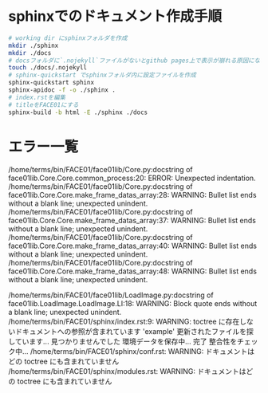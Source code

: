 # sphinxでのドキュメント作成手順
```bash
# working dir にsphinxフォルダを作成
mkdir ./sphinx
mkdir ./docs
# docsフォルダに`.nojekyll`ファイルがないとgithub pages上で表示が崩れる原因になる
touch ./docs/.nojekyll
# sphinx-quickstart でsphinxフォルダ内に設定ファイルを作成
sphinx-quickstart sphinx
sphinx-apidoc -f -o ./sphinx .
# index.rstを編集
# titleをFACE01にする
sphinx-build -b html -E ./sphinx ./docs
```

# エラー一覧
/home/terms/bin/FACE01/face01lib/Core.py:docstring of face01lib.Core.Core.common_process:20: ERROR: Unexpected indentation.
/home/terms/bin/FACE01/face01lib/Core.py:docstring of face01lib.Core.Core.make_frame_datas_array:28: WARNING: Bullet list ends without a blank line; unexpected unindent.
/home/terms/bin/FACE01/face01lib/Core.py:docstring of face01lib.Core.Core.make_frame_datas_array:37: WARNING: Bullet list ends without a blank line; unexpected unindent.
/home/terms/bin/FACE01/face01lib/Core.py:docstring of face01lib.Core.Core.make_frame_datas_array:40: WARNING: Bullet list ends without a blank line; unexpected unindent.
/home/terms/bin/FACE01/face01lib/Core.py:docstring of face01lib.Core.Core.make_frame_datas_array:48: WARNING: Bullet list ends without a blank line; unexpected unindent.

/home/terms/bin/FACE01/face01lib/LoadImage.py:docstring of face01lib.LoadImage.LoadImage.LI:18: WARNING: Block quote ends without a blank line; unexpected unindent.
/home/terms/bin/FACE01/sphinx/index.rst:9: WARNING: toctree に存在しないドキュメントへの参照が含まれています 'example'
更新されたファイルを探しています... 見つかりませんでした
環境データを保存中... 完了
整合性をチェック中... /home/terms/bin/FACE01/sphinx/conf.rst: WARNING: ドキュメントはどの toctree にも含まれていません
/home/terms/bin/FACE01/sphinx/modules.rst: WARNING: ドキュメントはどの toctree にも含まれていません